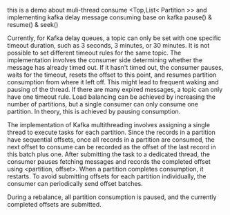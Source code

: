 this is a demo about muli-thread consume <Top,List< Partition >> and implementing kafka delay message consuming base on kafka pause() & resume() & seek()



Currently, for Kafka delay queues, a topic can only be set with one specific timeout duration, such as 3 seconds, 3 minutes, or 30 minutes. It is not possible to set different timeout rules for the same topic. The implementation involves the consumer side determining whether the message has already timed out. If it hasn't timed out, the consumer pauses, waits for the timeout, resets the offset to this point, and resumes partition consumption from where it left off. This might lead to frequent waking and pausing of the thread. If there are many expired messages, a topic can only have one timeout rule. Load balancing can be achieved by increasing the number of partitions, but a single consumer can only consume one partition. In theory, this is achieved by pausing consumption.

The implementation of Kafka multithreading involves assigning a single thread to execute tasks for each partition. Since the records in a partition have sequential offsets, once all records in a partition are consumed, the next offset to consume can be recorded as the offset of the last record in this batch plus one. After submitting the task to a dedicated thread, the consumer pauses fetching messages and records the completed offset using <partition, offset>. When a partition completes consumption, it restarts. To avoid submitting offsets for each partition individually, the consumer can periodically send offset batches.

During a rebalance, all partition consumption is paused, and the currently completed offsets are submitted.
